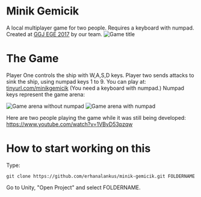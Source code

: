 # Minik Gemicik
A local multiplayer game for two people. Requires a keyboard with numpad. Created at [GGJ EGE 2017](http://ggjege.org/) by our team.
![Game title](https://raw.githubusercontent.com/erhanalankus/minik-gemicik/master/ss-game-title.jpg)

# The Game
Player One controls the ship with W,A,S,D keys. Player two sends attacks to sink the ship, using numpad keys 1 to 9. You can play at: [tinyurl.com/minikgemicik](http://tinyurl.com/minikgemicik) (You need a keyboard with numpad.) Numpad keys represent the game arena:

![Game arena without numpad](https://raw.githubusercontent.com/erhanalankus/minik-gemicik/master/ss-without-numpad.png) ![Game arena with numpad](https://raw.githubusercontent.com/erhanalankus/minik-gemicik/master/ss-with-numpad.png)

Here are two people playing the game while it was still being developed: https://www.youtube.com/watch?v=1VBvD53pzqw

# How to start working on this
Type:
```
git clone https://github.com/erhanalankus/minik-gemicik.git FOLDERNAME
```
Go to Unity, "Open Project" and select FOLDERNAME.
